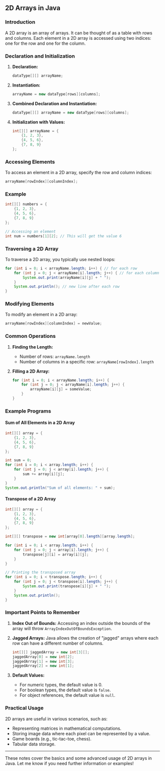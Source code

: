 ## 2D Arrays in Java

### Introduction
A 2D array is an array of arrays. It can be thought of as a table with rows and columns. Each element in a 2D array is accessed using two indices: one for the row and one for the column.

### Declaration and Initialization
1. **Declaration:**
   ```java
   dataType[][] arrayName;
   ```

2. **Instantiation:**
   ```java
   arrayName = new dataType[rows][columns];
   ```

3. **Combined Declaration and Instantiation:**
   ```java
   dataType[][] arrayName = new dataType[rows][columns];
   ```

4. **Initialization with Values:**
   ```java
   int[][] arrayName = {
       {1, 2, 3},
       {4, 5, 6},
       {7, 8, 9}
   };
   ```

### Accessing Elements
To access an element in a 2D array, specify the row and column indices:
```java
arrayName[rowIndex][columnIndex];
```

### Example
```java
int[][] numbers = {
    {1, 2, 3},
    {4, 5, 6},
    {7, 8, 9}
};

// Accessing an element
int num = numbers[1][2]; // This will get the value 6
```

### Traversing a 2D Array
To traverse a 2D array, you typically use nested loops:
```java
for (int i = 0; i < arrayName.length; i++) { // for each row
    for (int j = 0; j < arrayName[i].length; j++) { // for each column in the row
        System.out.print(arrayName[i][j] + " ");
    }
    System.out.println(); // new line after each row
}
```

### Modifying Elements
To modify an element in a 2D array:
```java
arrayName[rowIndex][columnIndex] = newValue;
```

### Common Operations
1. **Finding the Length:**
   - Number of rows: `arrayName.length`
   - Number of columns in a specific row: `arrayName[rowIndex].length`

2. **Filling a 2D Array:**
   ```java
   for (int i = 0; i < arrayName.length; i++) {
       for (int j = 0; j < arrayName[i].length; j++) {
           arrayName[i][j] = someValue;
       }
   }
   ```

### Example Programs

#### Sum of All Elements in a 2D Array
```java
int[][] array = {
    {1, 2, 3},
    {4, 5, 6},
    {7, 8, 9}
};

int sum = 0;
for (int i = 0; i < array.length; i++) {
    for (int j = 0; j < array[i].length; j++) {
        sum += array[i][j];
    }
}
System.out.println("Sum of all elements: " + sum);
```

#### Transpose of a 2D Array
```java
int[][] array = {
    {1, 2, 3},
    {4, 5, 6},
    {7, 8, 9}
};

int[][] transpose = new int[array[0].length][array.length];

for (int i = 0; i < array.length; i++) {
    for (int j = 0; j < array[i].length; j++) {
        transpose[j][i] = array[i][j];
    }
}

// Printing the transposed array
for (int i = 0; i < transpose.length; i++) {
    for (int j = 0; j < transpose[i].length; j++) {
        System.out.print(transpose[i][j] + " ");
    }
    System.out.println();
}
```

### Important Points to Remember
1. **Index Out of Bounds:**
   Accessing an index outside the bounds of the array will throw `ArrayIndexOutOfBoundsException`.
   
2. **Jagged Arrays:**
   Java allows the creation of "jagged" arrays where each row can have a different number of columns.
   ```java
   int[][] jaggedArray = new int[3][];
   jaggedArray[0] = new int[2];
   jaggedArray[1] = new int[3];
   jaggedArray[2] = new int[1];
   ```

3. **Default Values:**
   - For numeric types, the default value is 0.
   - For boolean types, the default value is `false`.
   - For object references, the default value is `null`.

### Practical Usage
2D arrays are useful in various scenarios, such as:
- Representing matrices in mathematical computations.
- Storing image data where each pixel can be represented by a value.
- Game boards (e.g., tic-tac-toe, chess).
- Tabular data storage.

---

These notes cover the basics and some advanced usage of 2D arrays in Java. Let me know if you need further information or examples!
